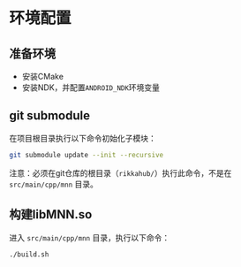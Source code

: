 # 环境配置

## 准备环境

- 安装CMake
- 安装NDK，并配置`ANDROID_NDK`环境变量

## git submodule

在项目根目录执行以下命令初始化子模块：

```bash
git submodule update --init --recursive
```

注意：必须在git仓库的根目录（`rikkahub/`）执行此命令，不是在 `src/main/cpp/mnn` 目录。

## 构建libMNN.so

进入 `src/main/cpp/mnn` 目录，执行以下命令：

```bash
./build.sh
```
